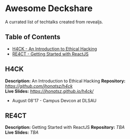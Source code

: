 # Awesome Deckshare

A currated list of techtalks created from revealjs.

## Table of Contents
- [H4CK - An Introduction to Ethical Hacking](#h4ck)
- [RE4CT - Getting Started with ReactJS](#re4ct)

## H4CK
**Description:** An Introduction to Ethical Hacking
**Repository:** *https://github.com/jhonatsz/h4ck*  
**Live Slides:** *https://jhonatsz.github.io/h4ck/*  
  - August 08'17 - Campus Devcon at DLSAU

## RE4CT
**Description:** Getting Started with ReactJS
**Repository:** *TBA*  
**Live Slides:** *TBA*  
